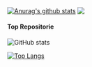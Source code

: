 
<a href="https://github.com/anuraghazra/github-readme-stats"><img align="center" src="https://github-readme-stats-rampant-7envvm7ey-rampantspark.vercel.app/api?username=rampantspark&show_icons=true&include_all_commits=true&count_private=true&theme=synthwave&hide_border=true" alt="Anurag's github stats" /></a>
<a href="https://github.com/anuraghazra/github-readme-stats"><img align="center" src="https://github-readme-stats-rampant-7envvm7ey-rampantspark.vercel.app/api/top-langs/?username=rampantspark&layout=compact&theme=synthwave&hide_border=true&count_private=true" /></a>

#### Top Repositorie

![GitHub stats](https://github-readme-stats-rampant-7envvm7ey-rampantspark.vercel.app/api?username=rampantspark&show_icons=true&theme=synthwave&count_private=true)

[![Top Langs](https://github-readme-stats-rampant-7envvm7ey-rampantspark.vercel.app/api/top-langs/?username=rampantspark&theme=synthwave&langs_count=10&hide=css,asp.net,html,scss,shell,typescript,javascript,glsl,haxe,meson,makefile,nix,roff)](https://github.com/rampantspark/github-readme-stats)

